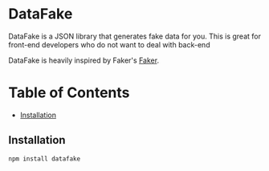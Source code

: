 # DataFake

DataFake is a JSON library that generates fake data for you. This is great for front-end developers who do not want to deal with back-end

DataFake is heavily inspired by Faker's [Faker](https://github.com/fzaninotto/Faker).


# Table of Contents

- [Installation](#installation)

## Installation

```sh
npm install datafake
```